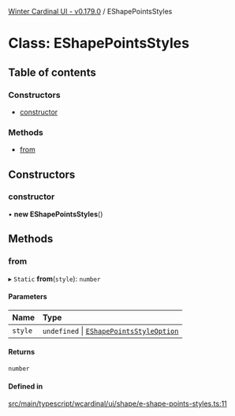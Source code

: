 [Winter Cardinal UI - v0.179.0](../index.md) / EShapePointsStyles

# Class: EShapePointsStyles

## Table of contents

### Constructors

- [constructor](EShapePointsStyles.md#constructor)

### Methods

- [from](EShapePointsStyles.md#from)

## Constructors

### constructor

• **new EShapePointsStyles**()

## Methods

### from

▸ `Static` **from**(`style`): `number`

#### Parameters

| Name | Type |
| :------ | :------ |
| `style` | `undefined` \| [`EShapePointsStyleOption`](../index.md#eshapepointsstyleoption) |

#### Returns

`number`

#### Defined in

[src/main/typescript/wcardinal/ui/shape/e-shape-points-styles.ts:11](https://github.com/winter-cardinal/winter-cardinal-ui/blob/v0.179.0/src/main/typescript/wcardinal/ui/shape/e-shape-points-styles.ts#L11)
